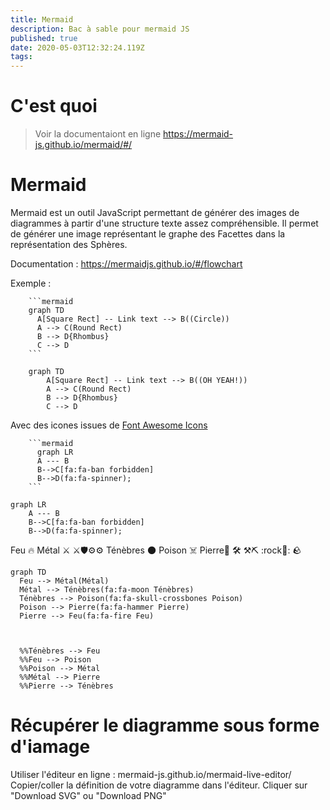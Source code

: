 ```yaml
---
title: Mermaid
description: Bac à sable pour mermaid JS
published: true
date: 2020-05-03T12:32:24.119Z
tags: 
---
```


# C'est quoi
> Voir la documentaiont en ligne https://mermaid-js.github.io/mermaid/#/

# Mermaid

Mermaid est un outil JavaScript permettant de générer des images de diagrammes à partir d'une structure texte assez compréhensible.
Il permet de générer une image représentant le graphe des Facettes dans la représentation des Sphères. 

Documentation : https://mermaidjs.github.io/#/flowchart

Exemple :
```
    ```mermaid
    graph TD
      A[Square Rect] -- Link text --> B((Circle))
  	  A --> C(Round Rect)
      B --> D{Rhombus}
      C --> D
    ```
```

```mermaid
	graph TD
		A[Square Rect] -- Link text --> B((OH YEAH!))
		A --> C(Round Rect)
		B --> D{Rhombus}
		C --> D
```

Avec des icones issues de [Font Awesome Icons](fontawesome.com/icons)

```
    ```mermaid
	  graph LR
      A --- B
      B-->C[fa:fa-ban forbidden]
      B-->D(fa:fa-spinner);
    ```
```

<link rel="stylesheet" href="https://use.fontawesome.com/releases/v5.13.0/css/all.css" crossorigin="anonymous">

```mermaid
graph LR
    A --- B
    B-->C[fa:fa-ban forbidden]
    B-->D(fa:fa-spinner);
```

Feu 🔥 
Métal ⚔️ ⚔🛡⚙️⚙
Ténèbres 🌑
Poison ☠️
Pierre🔨 🛠️ ⚒⛏ :rock💎: 🪨

<script>
mermaid.flowchartConfig = {
    width: 100%
}
</script>

```mermaid
graph TD
  Feu --> Métal(Métal)
  Métal --> Ténèbres(fa:fa-moon Ténèbres)
  Ténèbres --> Poison(fa:fa-skull-crossbones Poison)
  Poison --> Pierre(fa:fa-hammer Pierre)
  Pierre --> Feu(fa:fa-fire Feu)
  

  
  %%Ténèbres --> Feu
  %%Feu --> Poison
  %%Poison --> Métal
  %%Métal --> Pierre
  %%Pierre --> Ténèbres
```

  

# Récupérer le diagramme sous forme d'iamage

Utiliser l'éditeur en ligne : mermaid-js.github.io/mermaid-live-editor/
Copier/coller la définition de votre diagramme dans l'éditeur.
Cliquer sur "Download SVG" ou "Download PNG"